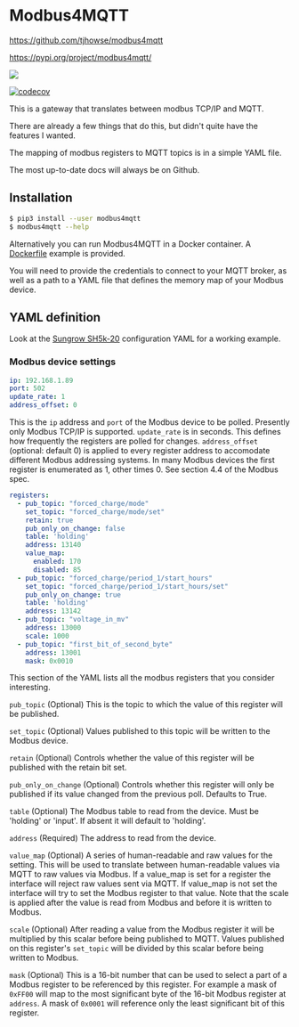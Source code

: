# Modbus4MQTT
https://github.com/tjhowse/modbus4mqtt

https://pypi.org/project/modbus4mqtt/

![](https://github.com/tjhowse/modbus4mqtt/workflows/Unit%20Tests/badge.svg)

[![codecov](https://codecov.io/gh/tjhowse/modbus4mqtt/branch/master/graph/badge.svg)](https://codecov.io/gh/tjhowse/modbus4mqtt)

This is a gateway that translates between modbus TCP/IP and MQTT.

There are already a few things that do this, but didn't quite have the features I wanted.

The mapping of modbus registers to MQTT topics is in a simple YAML file.

The most up-to-date docs will always be on Github.

## Installation

```bash
$ pip3 install --user modbus4mqtt
$ modbus4mqtt --help
```

Alternatively you can run Modbus4MQTT in a Docker container. A [Dockerfile](./Dockerfile) example is provided.

You will need to provide the credentials to connect to your MQTT broker, as well as a path to a YAML file that defines the memory map of your Modbus device.

## YAML definition

Look at the [Sungrow SH5k-20](./modbus4mqtt/Sungrow_SH5k_20.yaml) configuration YAML for a working example.

### Modbus device settings
```yaml
ip: 192.168.1.89
port: 502
update_rate: 1
address_offset: 0
```

This is the `ip` address and `port` of the Modbus device to be polled. Presently only Modbus TCP/IP is supported. `update_rate` is in seconds. This defines how frequently the registers are polled for changes. `address_offset` (optional: default 0) is applied to every register address to accomodate different Modbus addressing systems. In many Modbus devices the first register is enumerated as 1, other times 0. See section 4.4 of the Modbus spec.

```yaml
registers:
  - pub_topic: "forced_charge/mode"
    set_topic: "forced_charge/mode/set"
    retain: true
    pub_only_on_change: false
    table: 'holding'
    address: 13140
    value_map:
      enabled: 170
      disabled: 85
  - pub_topic: "forced_charge/period_1/start_hours"
    set_topic: "forced_charge/period_1/start_hours/set"
    pub_only_on_change: true
    table: 'holding'
    address: 13142
  - pub_topic: "voltage_in_mv"
    address: 13000
    scale: 1000
  - pub_topic: "first_bit_of_second_byte"
    address: 13001
    mask: 0x0010
```

This section of the YAML lists all the modbus registers that you consider interesting.

`pub_topic` (Optional) This is the topic to which the value of this register will be published.

`set_topic` (Optional) Values published to this topic will be written to the Modbus device.

`retain` (Optional) Controls whether the value of this register will be published with the retain bit set.

`pub_only_on_change` (Optional) Controls whether this register will only be published if its value changed from the previous poll. Defaults to True.

`table` (Optional) The Modbus table to read from the device. Must be 'holding' or 'input'. If absent it will default to 'holding'.

`address` (Required) The address to read from the device.

`value_map` (Optional) A series of human-readable and raw values for the setting. This will be used to translate between human-readable values via MQTT to raw values via Modbus. If a value_map is set for a register the interface will reject raw values sent via MQTT. If value_map is not set the interface will try to set the Modbus register to that value. Note that the scale is applied after the value is read from Modbus and before it is written to Modbus.

`scale` (Optional) After reading a value from the Modbus register it will be multiplied by this scalar before being published to MQTT. Values published on this register's `set_topic` will be divided by this scalar before being written to Modbus.

`mask` (Optional) This is a 16-bit number that can be used to select a part of a Modbus register to be referenced by this register. For example a mask of `0xFF00` will map to the most significant byte of the 16-bit Modbus register at `address`. A mask of `0x0001` will reference only the least significant bit of this register.